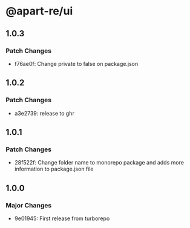 # @apart-re/ui

## 1.0.3

### Patch Changes

- f76ae0f: Change private to false on package.json

## 1.0.2

### Patch Changes

- a3e2739: release to ghr

## 1.0.1

### Patch Changes

- 28f522f: Change folder name to monorepo package and adds more information to package.json file

## 1.0.0

### Major Changes

- 9e01945: First release from turborepo
